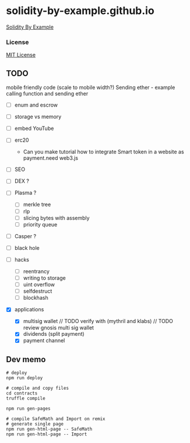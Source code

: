 # solidity-by-example.github.io

[Solidity By Example](https://solidity-by-example.org)

### License

[MIT License](LICENSE)

## TODO

mobile friendly code (scale to mobile width?)
Sending ether - example calling function and sending ether

- [ ] enum and escrow

- [ ] storage vs memory

- [ ] embed YouTube
- [ ] erc20
  - Can you make tutorial how to integrate Smart token in a website as payment.need web3.js
- [ ] SEO
- [ ] DEX ?
- [ ] Plasma ?
  - [ ] merkle tree
  - [ ] rlp
  - [ ] slicing bytes with assembly
  - [ ] priority queue
- [ ] Casper ?
- [ ] black hole
- [ ] hacks

  - [ ] reentrancy
  - [ ] writing to storage
  - [ ] uint overflow
  - [ ] selfdestruct
  - [ ] blockhash

- [x] applications
  - [x] multisig wallet
        // TODO verify with (mythril and klabs)
        // TODO review gnosis multi sig wallet
  - [x] dividends (split payment)
  - [x] payment channel

## Dev memo

```shell
# deploy
npm run deploy

# compile and copy files
cd contracts
truffle compile

npm run gen-pages

# compile SafeMath and Import on remix
# generate single page
npm run gen-html-page -- SafeMath
npm run gen-html-page -- Import
```
